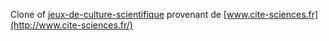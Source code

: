 Clone of [jeux-de-culture-scientifique](http://www.cite-sciences.fr/fr/ressources/jeux-video/jeux-de-culture-scientifique/jeux-de-culture-scientifique/) provenant de [www.cite-sciences.fr](http://www.cite-sciences.fr/)
